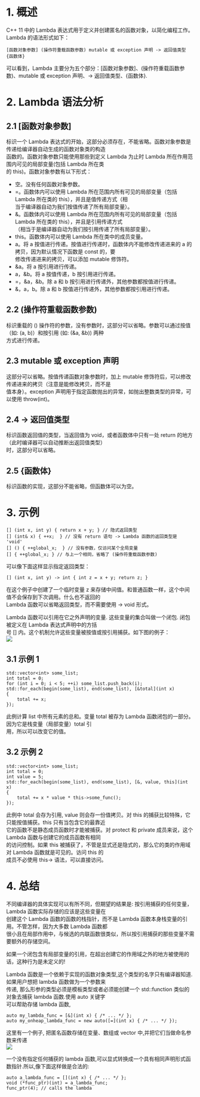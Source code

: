 <div class="postBody">
                
<div id="cnblogs_post_body" class="blogpost-body cnblogs-markdown">
    <h1 id="概述">1. 概述</h1>
<p>C++ 11 中的 Lambda 表达式用于定义并创建匿名的函数对象，以简化编程工作。<br>
Lambda 的语法形式如下：</p>
<pre><code class="hljs less"><span class="hljs-selector-attr">[函数对象参数]</span> (操作符重载函数参数) <span class="hljs-selector-tag">mutable</span> 或 <span class="hljs-selector-tag">exception</span> 声明 <span class="hljs-selector-tag">-</span>&gt; 返回值类型 {函数体}</code></pre>
<p>可以看到，Lambda 主要分为五个部分：[函数对象参数]、(操作符重载函数参数)、mutable 或 exception 声明、-&gt; 返回值类型、{函数体}.</p>
<h1 id="lambda-语法分析">2. Lambda 语法分析</h1>
<h2 id="函数对象参数">2.1 [函数对象参数]</h2>
<p>标识一个 Lambda 表达式的开始，这部分必须存在，不能省略。函数对象参数是传递给编译器自动生成的函数对象类的构造<br>
函数的。函数对象参数只能使用那些到定义 Lambda 为止时 Lambda 所在作用范围内可见的局部变量(包括 Lambda 所在类<br>
的 this)。函数对象参数有以下形式：</p>
<ul>
<li>空。没有任何函数对象参数。</li>
<li>=。函数体内可以使用 Lambda 所在范围内所有可见的局部变量（包括 Lambda 所在类的 this），并且是值传递方式（相<br>
当于编译器自动为我们按值传递了所有局部变量）。</li>
<li>&amp;。函数体内可以使用 Lambda 所在范围内所有可见的局部变量（包括 Lambda 所在类的 this），并且是引用传递方式<br>
（相当于是编译器自动为我们按引用传递了所有局部变量）。</li>
<li>this。函数体内可以使用 Lambda 所在类中的成员变量。</li>
<li>a。将 a 按值进行传递。按值进行传递时，函数体内不能修改传递进来的 a 的拷贝，因为默认情况下函数是 const 的，要<br>
修改传递进来的拷贝，可以添加 mutable 修饰符。</li>
<li>&amp;a。将 a 按引用进行传递。</li>
<li>a，&amp;b。将 a 按值传递，b 按引用进行传递。</li>
<li>=，&amp;a，&amp;b。除 a 和 b 按引用进行传递外，其他参数都按值进行传递。</li>
<li>&amp;，a，b。除 a 和 b 按值进行传递外，其他参数都按引用进行传递。</li>
</ul>
<h2 id="操作符重载函数参数">2.2 (操作符重载函数参数)</h2>
<p>标识重载的 () 操作符的参数，没有参数时，这部分可以省略。参数可以通过按值（如: (a, b)）和按引用 (如: (&amp;a, &amp;b)) 两种<br>
方式进行传递。</p>
<h2 id="mutable-或-exception-声明">2.3 mutable 或 exception 声明</h2>
<p>这部分可以省略。按值传递函数对象参数时，加上 mutable 修饰符后，可以修改传递进来的拷贝（注意是能修改拷贝，而不是<br>
值本身）。exception 声明用于指定函数抛出的异常，如抛出整数类型的异常，可以使用 throw(int)。</p>
<h2 id="返回值类型">2.4 -&gt; 返回值类型</h2>
<p>标识函数返回值的类型，当返回值为 void，或者函数体中只有一处 return 的地方（此时编译器可以自动推断出返回值类型）<br>
时，这部分可以省略。</p>
<h2 id="函数体">2.5 {函数体}</h2>
<p>标识函数的实现，这部分不能省略，但函数体可以为空。</p>
<h1 id="示例">3. 示例</h1>
<pre><code class="hljs cs">[<span class="hljs-meta"></span>] (<span class="hljs-keyword">int</span> x, <span class="hljs-keyword">int</span> y) { <span class="hljs-keyword">return</span> x + y; } <span class="hljs-comment">// 隐式返回类型</span>
[<span class="hljs-meta"></span>] (<span class="hljs-keyword">int</span>&amp; x) { ++x;  } <span class="hljs-comment">// 没有 return 语句 -&gt; Lambda 函数的返回类型是 'void'</span>
[<span class="hljs-meta"></span>] () { ++global_x;  } <span class="hljs-comment">// 没有参数，仅访问某个全局变量</span>
[<span class="hljs-meta"></span>] { ++global_x; } <span class="hljs-comment">// 与上一个相同，省略了 (操作符重载函数参数)</span></code></pre>
<p>可以像下面这样显示指定返回类型：</p>
<pre><code class="hljs cs">[<span class="hljs-meta"></span>] (<span class="hljs-keyword">int</span> x, <span class="hljs-keyword">int</span> y) -&gt; <span class="hljs-keyword">int</span> { <span class="hljs-keyword">int</span> z = x + y; <span class="hljs-keyword">return</span> z; }</code></pre>
<p>在这个例子中创建了一个临时变量 z 来存储中间值。和普通函数一样，这个中间值不会保存到下次调用。什么也不返回的<br>
Lambda 函数可以省略返回类型，而不需要使用 -&gt; void 形式。</p>
<p>Lambda 函数可以引用在它之外声明的变量. 这些变量的集合叫做一个闭包. 闭包被定义在 Lambda 表达式声明中的方括<br>
号 [] 内。这个机制允许这些变量被按值或按引用捕获。如下图的例子：<br>
<img src="https://images2018.cnblogs.com/blog/1382048/201805/1382048-20180509221109509-1786172899.jpg"></p>
<h2 id="示例-1">3.1 示例 1</h2>
<pre><code class="hljs cpp"><span class="hljs-built_in">std</span>::<span class="hljs-built_in">vector</span>&lt;<span class="hljs-keyword">int</span>&gt; some_list;
<span class="hljs-keyword">int</span> total = <span class="hljs-number">0</span>;
<span class="hljs-keyword">for</span> (<span class="hljs-keyword">int</span> i = <span class="hljs-number">0</span>; i &lt; <span class="hljs-number">5</span>; ++i) some_list.push_back(i);
<span class="hljs-built_in">std</span>::for_each(begin(some_list), end(some_list), [&amp;total](<span class="hljs-keyword">int</span> x)
{
    total += x;
});</code></pre>
<p>此例计算 list 中所有元素的总和。变量 total 被存为 Lambda 函数闭包的一部分。因为它是栈变量（局部变量）total 引<br>
用，所以可以改变它的值。</p>
<h2 id="示例-2">3.2 示例 2</h2>
<pre><code class="hljs cpp"><span class="hljs-built_in">std</span>::<span class="hljs-built_in">vector</span>&lt;<span class="hljs-keyword">int</span>&gt; some_list;
<span class="hljs-keyword">int</span> total = <span class="hljs-number">0</span>;
<span class="hljs-keyword">int</span> value = <span class="hljs-number">5</span>;
<span class="hljs-built_in">std</span>::for_each(begin(some_list), end(some_list), [&amp;, value, <span class="hljs-keyword">this</span>](<span class="hljs-keyword">int</span> x)
{
    total += x * value * <span class="hljs-keyword">this</span>-&gt;some_func();
});</code></pre>
<p>此例中 total 会存为引用, value 则会存一份值拷贝。对 this 的捕获比较特殊，它只能按值捕获。this 只有当包含它的最靠近<br>
它的函数不是静态成员函数时才能被捕获。对 protect 和 private 成员来说，这个 Lambda 函数与创建它的成员函数有相同<br>
的访问控制。如果 this 被捕获了，不管是显式还是隐式的，那么它的类的作用域对 Lambda 函数就是可见的。访问 this 的<br>
成员不必使用 this-&gt; 语法，可以直接访问。</p>
<h1 id="总结">4. 总结</h1>
<p>不同编译器的具体实现可以有所不同，但期望的结果是: 按引用捕获的任何变量，Lambda 函数实际存储的应该是这些变量在<br>
创建这个 Lambda 函数的函数的栈指针，而不是 Lambda 函数本身栈变量的引用。不管怎样，因为大多数 Lambda 函数都<br>
很小且在局部作用中，与候选的内联函数很类似，所以按引用捕获的那些变量不需要额外的存储空间。</p>
<p>如果一个闭包含有局部变量的引用，在超出创建它的作用域之外的地方被使用的话，这种行为是未定义的!</p>
<p>Lambda 函数是一个依赖于实现的函数对象类型,这个类型的名字只有编译器知道. 如果用户想把 lambda 函数做为一个参数来<br>
传递, 那么形参的类型必须是模板类型或者必须能创建一个 std::function 类似的对象去捕获 lambda 函数.使用 auto 关键字<br>
可以帮助存储 lambda 函数,</p>
<pre><code class="hljs markdown">auto my<span class="hljs-emphasis">_lambda_</span>func = [<span class="hljs-string">&amp;</span>](<span class="hljs-link">int x</span>) { /<span class="hljs-bullet">* ... *</span>/ };
auto my<span class="hljs-emphasis">_onheap_</span>lambda_func = new auto([<span class="hljs-string">=</span>](<span class="hljs-link">int x</span>) { /<span class="hljs-bullet">* ... *</span>/ });</code></pre>
<p>这里有一个例子, 把匿名函数存储在变量、数组或 vector 中,并把它们当做命名参数来传递<br>
<img src="https://images2018.cnblogs.com/blog/1382048/201805/1382048-20180509222452588-1779542133.jpg"></p>
<p>一个没有指定任何捕获的 lambda 函数,可以显式转换成一个具有相同声明形式函数指针.所以,像下面这样做是合法的:</p>
<pre><code class="hljs cpp"><span class="hljs-keyword">auto</span> a_lambda_func = [](<span class="hljs-keyword">int</span> x) { <span class="hljs-comment">/* ... */</span> };
<span class="hljs-keyword">void</span> (*func_ptr)(<span class="hljs-keyword">int</span>) = a_lambda_func;
func_ptr(<span class="hljs-number">4</span>); <span class="hljs-comment">// calls the lambda</span></code></pre>

</div>
